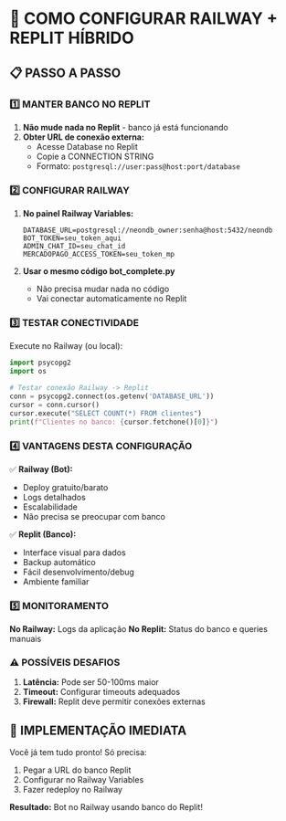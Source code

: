 # 🔧 COMO CONFIGURAR RAILWAY + REPLIT HÍBRIDO

## 📋 PASSO A PASSO

### 1️⃣ **MANTER BANCO NO REPLIT**

1. **Não mude nada no Replit** - banco já está funcionando
2. **Obter URL de conexão externa:**
   - Acesse Database no Replit
   - Copie a CONNECTION STRING
   - Formato: `postgresql://user:pass@host:port/database`

### 2️⃣ **CONFIGURAR RAILWAY**

1. **No painel Railway Variables:**
   ```
   DATABASE_URL=postgresql://neondb_owner:senha@host:5432/neondb
   BOT_TOKEN=seu_token_aqui
   ADMIN_CHAT_ID=seu_chat_id
   MERCADOPAGO_ACCESS_TOKEN=seu_token_mp
   ```

2. **Usar o mesmo código bot_complete.py**
   - Não precisa mudar nada no código
   - Vai conectar automaticamente no Replit

### 3️⃣ **TESTAR CONECTIVIDADE**

Execute no Railway (ou local):
```python
import psycopg2
import os

# Testar conexão Railway -> Replit
conn = psycopg2.connect(os.getenv('DATABASE_URL'))
cursor = conn.cursor()
cursor.execute("SELECT COUNT(*) FROM clientes")
print(f"Clientes no banco: {cursor.fetchone()[0]}")
```

### 4️⃣ **VANTAGENS DESTA CONFIGURAÇÃO**

✅ **Railway (Bot):**
- Deploy gratuito/barato
- Logs detalhados 
- Escalabilidade
- Não precisa se preocupar com banco

✅ **Replit (Banco):**
- Interface visual para dados
- Backup automático
- Fácil desenvolvimento/debug
- Ambiente familiar

### 5️⃣ **MONITORAMENTO**

**No Railway:** Logs da aplicação
**No Replit:** Status do banco e queries manuais

### ⚠️ **POSSÍVEIS DESAFIOS**

1. **Latência:** Pode ser 50-100ms maior
2. **Timeout:** Configurar timeouts adequados
3. **Firewall:** Replit deve permitir conexões externas

## 🚀 **IMPLEMENTAÇÃO IMEDIATA**

Você já tem tudo pronto! Só precisa:
1. Pegar a URL do banco Replit
2. Configurar no Railway Variables  
3. Fazer redeploy no Railway

**Resultado:** Bot no Railway usando banco do Replit!